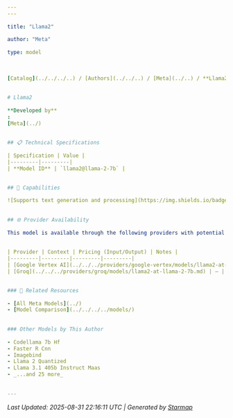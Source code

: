 ```yaml
---
---
  
title: "Llama2"
  
author: "Meta"
  
type: model
  
  
  
[Catalog](../../../..) / [Authors](../../..) / [Meta](../..) / **Llama2**
  
  
# Llama2
  
**Developed by**
: 
[Meta](../)
  
  
## 📋 Technical Specifications
  
| Specification | Value |
|---------|---------|
| **Model ID** | `llama2@llama-2-7b` |

  
## 🎯 Capabilities
  
![Supports text generation and processing](https://img.shields.io/badge/text-✓-blue) ![Supported input modalities](https://img.shields.io/badge/input-text-teal) ![Supported output modalities](https://img.shields.io/badge/output-text-cyan) ![Accepts tool definitions in requests](https://img.shields.io/badge/tools-✓-yellow) ![Supports basic reasoning](https://img.shields.io/badge/reasoning-✓-lime) ![Temperature sampling control](https://img.shields.io/badge/temperature-core-red) ![Nucleus sampling (top-p)](https://img.shields.io/badge/top__p-core-red) ![Maximum token limit](https://img.shields.io/badge/max__tokens-core-blue) ![Response streaming](https://img.shields.io/badge/streaming-✓-cyan)
  
  
## 🌐 Provider Availability
  
This model is available through the following providers with potential variations:
  
  
| Provider | Context | Pricing (Input/Output) | Notes |
|---------|---------|---------|---------|
| [Google Vertex AI](../../../providers/google-vertex/models/llama2-at-llama-2-7b.md) | — | — |  |
| [Groq](../../../providers/groq/models/llama2-at-llama-2-7b.md) | — | — |  |

  
### 🔗 Related Resources
  
- [All Meta Models](../)
- [Model Comparison](../../../../models/)
  
  
### Other Models by This Author
  
- Codellama 7b Hf
- Faster R Cnn
- Imagebind
- Llama 2 Quantized
- Llama 3.1 405b Instruct Maas
- _...and 25 more_
  
  
---
```

*Last Updated: 2025-08-31 22:16:11 UTC | Generated by [Starmap](https://github.com/agentstation/starmap)*